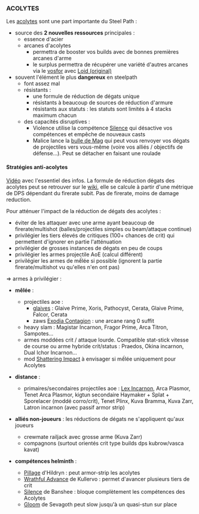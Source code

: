
### ACOLYTES
Les [acolytes](https://wiki.warframe.com/w/Acolytes) sont une part importante du Steel Path :

- source des **2 nouvelles ressources** principales :
  - essence d'acier
  - arcanes d'acolytes
      - permettra de booster vos builds avec de bonnes premières arcanes d'arme
      - le surplus permettra de récupérer une variété d'autres arcanes via le [vosfor](https://wiki.warframe.com/w/Vosfor) avec [Loid (original)](https://wiki.warframe.com/w/Loid_(Original))
- souvent l'élément le plus **dangereux** en steelpath
    - font assez mal
    - résistants :
        - une formule de réduction de dégats unique
        - résistants à beaucoup de sources de réduction d'armure
        - résistants aux statuts : les statuts sont limités à 4 stacks maximum chacun
    - des capacités disruptives :
        - Violence utilise la compétence [Silence](https://wiki.warframe.com/w/Silence) qui désactive vos compétences et empêche de nouveaux casts
        - Malice lance la [bulle de Mag](https://wiki.warframe.com/w/Magnetize) qui peut vous renvoyer vos dégats de projectiles vers vous-même (voire vos alliés / objectifs de défense...). Peut se détacher en faisant une roulade

#### Stratégies anti-acolytes
[Vidéo](https://www.youtube.com/watch?v=xMXQnPkZ5n8) avec l'essentiel des infos.
La formule de réduction dégats des acolytes peut se retrouver sur le [wiki](https://wiki.warframe.com/w/Acolytes), elle se calcule à partir d'une métrique de DPS dépendant du firerate subit. Pas de firerate, moins de damage reduction.

Pour atténuer l'impact de la réduction de dégats des acolytes :

- éviter de les attaquer avec une arme ayant beaucoup de firerate/multishot (balles/projectiles simples ou beam/attaque continue)
- privilégier les tiers élevés de critiques (100+ chances de crit) qui permettent d'ignorer en partie l'atténuation
- privilégier de grosses instances de dégats en peu de coups
- privilégier les armes projectile AoE (calcul différent)
- privilégier les armes de mếlée si possible (ignorent la partie firerate/multishot vu qu'elles n'en ont pas)

=> armes à privilégier : 

- **mêlée** : 
  - projectiles aoe :
      - [glaives](https://wiki.warframe.com/w/Glaive_(Weapon_Type)) : Glaive Prime, Xoris, Pathocyst, Cerata, Glaive Prime, Falcor, Cerata
      - zaws [Exodia Contagion](https://wiki.warframe.com/w/Exodia_Contagion) : une arcane rang 0 suffit
  - heavy slam : Magistar Incarnon, Fragor Prime, Arca Titron, Sampotes...
  - armes moddées crit / attaque lourde. Compatible stat-stick vitesse de course ou arme hybride crit/status : Praedos, Okina incarnon, Dual Ichor Incarnon...
  - mod [Shattering Impact](https://wiki.warframe.com/w/Shattering_Impact) à envisager si mếlée uniquement pour Acolytes
  
- **distance** :
    - primaires/secondaires projectiles aoe : [Lex Incarnon](https://www.youtube.com/watch?v=t0ftV62I-_E), Arca Plasmor, Tenet Arca Plasmor, kigtun secondaire Haymaker + Splat + Sporelacer (moddé corro/crit), Tenet Plinx, Kuva Bramma, Kuva Zarr, Latron incarnon (avec passif armor strip)

- **alliés non-joueurs** : les réductions de dégats ne s'appliquent qu'aux joueurs
    - crewmate railjack avec grosse arme (Kuva Zarr)
    - compagnons (surtout orientés crit type builds dps kubrow/vasca kavat)
 
- **compétences helminth** :
   - [Pillage](https://wiki.warframe.com/w/Pillage) d'Hildryn : peut armor-strip les acolytes
   - [Wrathful Advance](https://wiki.warframe.com/w/Wrathful_Advance) de Kullervo : permet d'avancer plusieurs tiers de crit
   - [Silence](https://wiki.warframe.com/w/Silence) de Banshee : bloque complètement les compétences des Acolytes
   - [Gloom](https://wiki.warframe.com/w/Gloom) de Sevagoth peut slow jusqu'à un quasi-stun sur place

